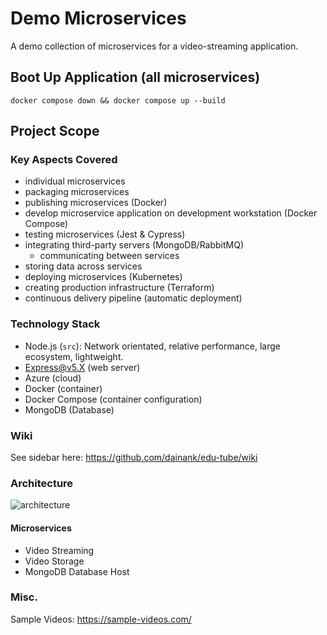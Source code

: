 # Demo Microservices
A demo collection of microservices for a video-streaming application.
## Boot Up Application (all microservices)
`docker compose down && docker compose up --build`

## Project Scope
### Key Aspects Covered
- individual microservices
- packaging microservices
- publishing microservices (Docker)
- develop microservice application on development workstation (Docker Compose)
- testing microservices (Jest & Cypress)
- integrating third-party servers (MongoDB/RabbitMQ)
    - communicating between services
- storing data across services
- deploying microservices (Kubernetes)
- creating production infrastructure (Terraform)
- continuous delivery pipeline (automatic deployment)

### Technology Stack
- Node.js (`src`): Network orientated, relative performance, large ecosystem, lightweight.
- Express@v5.X (web server)
- Azure (cloud)
- Docker (container)
- Docker Compose (container configuration)
- MongoDB (Database)

### Wiki
See sidebar here: https://github.com/dainank/edu-tube/wiki

### Architecture
![architecture](https://user-images.githubusercontent.com/83029234/232541165-891067fd-9c57-45c3-9e29-972ccfe025f6.png)

#### Microservices
- Video Streaming
- Video Storage
- MongoDB Database Host

### Misc.
Sample Videos: https://sample-videos.com/